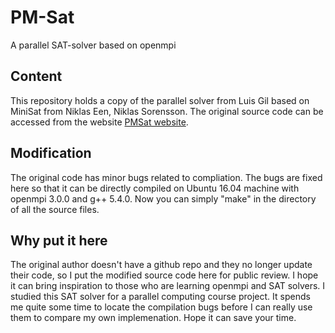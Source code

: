 # PM-Sat
A parallel SAT-solver based on openmpi

## Content
This repository holds a copy of the parallel solver from Luis Gil based on MiniSat from Niklas Een, Niklas Sorensson. The original source code can be accessed from the website [PMSat website](algos.inesc-id.pt/algos/software.php).

## Modification
The original code has minor bugs related to compliation. The bugs are fixed here so that it can be directly compiled on Ubuntu 16.04 machine with openmpi 3.0.0 and g++ 5.4.0. Now you can simply "make" in the directory of all the source files.

## Why put it here
The original author doesn't have a github repo and they no longer update their code, so I put the modified source code here for public review. I hope it can bring inspiration to those who are learning openmpi and SAT solvers. I studied this SAT solver for a parallel computing course project. It spends me quite some time to locate the compilation bugs before I can really use them to compare my own implemenation. Hope it can save your time.